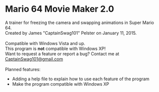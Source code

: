 # Mario 64 Movie Maker 2.0
A trainer for freezing the camera and swapping animations in Super Mario 64.<br>
Created by James "CaptainSwag101" Pelster on January 11, 2015.<br><br>
Compatible with Windows Vista and up.<br>
This program is <b>not</b> compatible with Windows XP!<br>
Want to request a feature or report a bug? Contact me at <a href="mailto://captainswag101@gmail.com">CaptainSwag101@gmail.com</a><br>
<br>
Planned features:
* Adding a help file to explain how to use each feature of the program
* Make the program compatible with Windows XP

